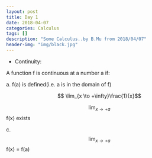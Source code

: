 ```yaml
---
layout: post
title: Day 1
date: 2018-04-07
categories: Calculus
tags: []
description: "Some Calculus..by B.Mu from 2018/04/07"
header-img: "img/black.jpg"
---
```


- Continuity:

A function f is continuous at a number a if:

a. f(a) is defined(i.e. a is in the domain of f)

$$ \lim_{x \to +\infty}\frac{1}{x}$$

$$\lim_{x\to + a}$$ f(x) exists

c. $$\lim_{x\to + a}$$f(x) = f(a)

        

